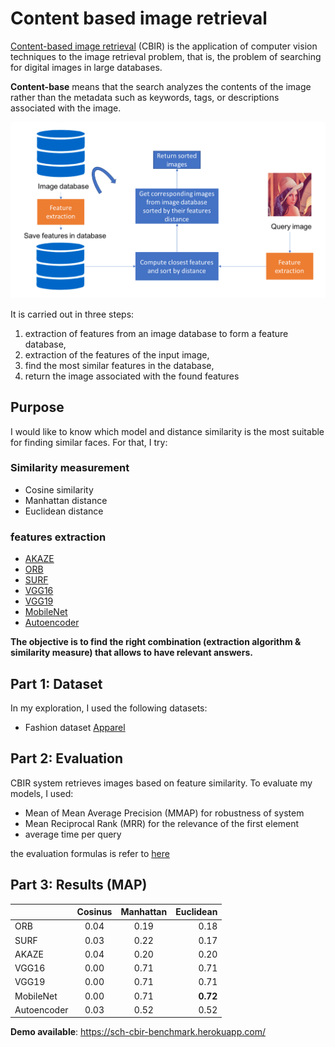 # Content based image retrieval

[Content-based image retrieval][1] (CBIR) is the application of computer vision techniques to the image retrieval problem, that is, the problem of searching for digital images in large databases.

**Content-base** means that the search analyzes the contents of the image rather than the metadata such as keywords, tags, or descriptions associated with the image.

![CBIR](reports/images/cbir.png)

It is carried out in three steps:
1. extraction of features from an image database to form a feature database,
2. extraction of the features of the input image,
3. find the most similar features in the database,
4. return the image associated with the found features

## Purpose

I would like to know which model and distance similarity is the most suitable for finding similar faces. For that, I try:

### Similarity measurement
* Cosine similarity
* Manhattan distance
* Euclidean distance

### features extraction
* [AKAZE][4]
* [ORB][5]
* [SURF][8]
* [VGG16][9]
* [VGG19][10]
* [MobileNet][11]
* [Autoencoder][6]

**The objective is to find the right combination (extraction algorithm & similarity measure) that allows to have relevant answers.**

## Part 1: Dataset

In my exploration, I used the following datasets:

* Fashion dataset [Apparel][2]

## Part 2: Evaluation

CBIR system retrieves images based on feature similarity.
To evaluate my models, I used:

* Mean of Mean Average Precision (MMAP) for robustness of system
* Mean Reciprocal Rank (MRR) for the relevance of the first element
* average time per query

the evaluation formulas is refer to [here][7]

## Part 3: Results (MAP)
|             | Cosinus | Manhattan | Euclidean |
|-------------|:-------:|:---------:|----------:|
|     ORB     |   0.04  |    0.19   |    0.18   |
|     SURF    |   0.03  |    0.22   |    0.17   |
|    AKAZE    |   0.04  |    0.20   |    0.20   |
|    VGG16    |   0.00  |    0.71   |    0.71   |
|    VGG19    |   0.00  |    0.71   |    0.71   |
|  MobileNet  |   0.00  |    0.71   |  **0.72** |
| Autoencoder |   0.03  |    0.52   |    0.52   |

**Demo available**: https://sch-cbir-benchmark.herokuapp.com/

[1]: https://en.wikipedia.org/wiki/Content-based_image_retrieval
[2]: https://www.kaggle.com/trolukovich/apparel-images-dataset
[3]: https://www.kaggle.com/dansbecker/5-celebrity-faces-dataset
[4]: https://docs.opencv.org/4.2.0/db/d70/tutorial_akaze_matching.html
[5]: https://opencv-python-tutroals.readthedocs.io/en/latest/py_tutorials/py_feature2d/py_orb/py_orb.html
[6]: https://en.wikipedia.org/wiki/Autoencoder
[7]: https://web.stanford.edu/class/cs276/handouts/EvaluationNew-handout-1-per.pdf
[8]: https://docs.opencv.org/master/df/dd2/tutorial_py_surf_intro.html
[9]: https://neurohive.io/en/popular-networks/vgg16/
[10]: https://iq.opengenus.org/vgg19-architecture/
[11]: https://www.quantmetry.com/blog/mobilenet-optimisation-de-la-convolution-pour-les-reseaux-de-neurones-embarques/